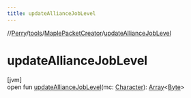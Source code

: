 ```yaml
---
title: updateAllianceJobLevel
---
```

//[Perry](../../../index.html)/[tools](../index.html)/[MaplePacketCreator](index.html)/[updateAllianceJobLevel](update-alliance-job-level.html)



# updateAllianceJobLevel



[jvm]\
open fun [updateAllianceJobLevel](update-alliance-job-level.html)(mc: [Character](../../client/-character/index.html)): [Array](https://kotlinlang.org/api/latest/jvm/stdlib/kotlin/-array/index.html)&lt;[Byte](https://kotlinlang.org/api/latest/jvm/stdlib/kotlin/-byte/index.html)&gt;




